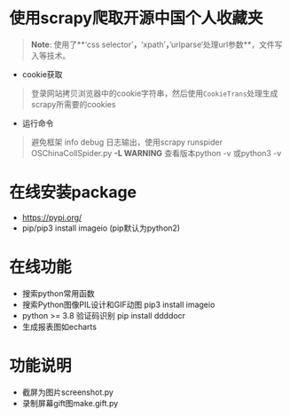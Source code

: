 # 使用scrapy爬取开源中国个人收藏夹


> **Note**: 使用了**‘css selector’**，**‘xpath’**，**’urlparse‘处理url参数**，文件写入等技术。


* cookie获取
> 登录网站拷贝浏览器中的cookie字符串，然后使用<code>CookieTrans</code>处理生成scrapy所需要的cookies


* 运行命令
> 避免框架 info debug 日志输出，使用scrapy runspider OSChinaCollSpider.py **-L WARNING**
> 查看版本python -v 或python3 -v

# 在线安装package
- https://pypi.org/
- pip/pip3 install imageio (pip默认为python2)

# 在线功能
- 搜索python常用函数
- 搜索Python图像PIL设计和GIF动图 pip3 install imageio
- python >= 3.8 验证码识别 pip install ddddocr
- 生成报表图如echarts

# 功能说明
- 截屏为图片screenshot.py
- 录制屏幕gift图make.gift.py



